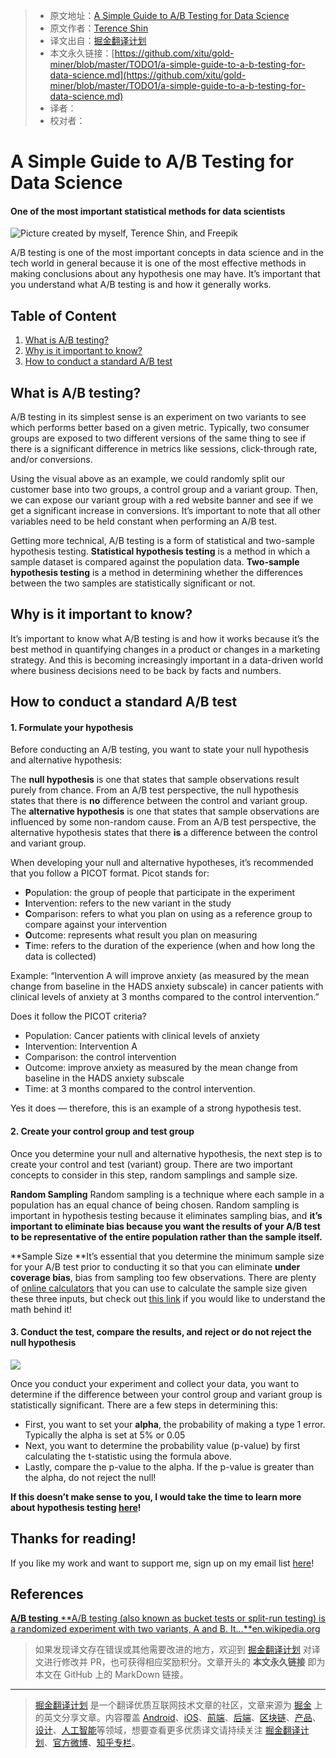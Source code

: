 > * 原文地址：[A Simple Guide to A/B Testing for Data Science](https://towardsdatascience.com/a-simple-guide-to-a-b-testing-for-data-science-73d08bdd0076)
> * 原文作者：[Terence Shin](https://medium.com/@terenceshin)
> * 译文出自：[掘金翻译计划](https://github.com/xitu/gold-miner)
> * 本文永久链接：[https://github.com/xitu/gold-miner/blob/master/TODO1/a-simple-guide-to-a-b-testing-for-data-science.md](https://github.com/xitu/gold-miner/blob/master/TODO1/a-simple-guide-to-a-b-testing-for-data-science.md)
> * 译者：
> * 校对者：

# A Simple Guide to A/B Testing for Data Science

#### One of the most important statistical methods for data scientists

![Picture created by myself, Terence Shin, and Freepik](https://cdn-images-1.medium.com/max/2000/0*KS_jfZBdZ9DxAvEz.png)

A/B testing is one of the most important concepts in data science and in the tech world in general because it is one of the most effective methods in making conclusions about any hypothesis one may have. It’s important that you understand what A/B testing is and how it generally works.

## Table of Content

1. [What is A/B testing?](#64ca)
2. [Why is it important to know?](#bd65)
3. [How to conduct a standard A/B test](#7264)

## What is A/B testing?

A/B testing in its simplest sense is an experiment on two variants to see which performs better based on a given metric. Typically, two consumer groups are exposed to two different versions of the same thing to see if there is a significant difference in metrics like sessions, click-through rate, and/or conversions.

Using the visual above as an example, we could randomly split our customer base into two groups, a control group and a variant group. Then, we can expose our variant group with a red website banner and see if we get a significant increase in conversions. It’s important to note that all other variables need to be held constant when performing an A/B test.

Getting more technical, A/B testing is a form of statistical and two-sample hypothesis testing. **Statistical hypothesis testing** is a method in which a sample dataset is compared against the population data. **Two-sample hypothesis testing** is a method in determining whether the differences between the two samples are statistically significant or not.

## Why is it important to know?

It’s important to know what A/B testing is and how it works because it’s the best method in quantifying changes in a product or changes in a marketing strategy. And this is becoming increasingly important in a data-driven world where business decisions need to be back by facts and numbers.

## How to conduct a standard A/B test

#### 1. Formulate your hypothesis

Before conducting an A/B testing, you want to state your null hypothesis and alternative hypothesis:

The **null hypothesis** is one that states that sample observations result purely from chance. From an A/B test perspective, the null hypothesis states that there is **no** difference between the control and variant group.
The **alternative hypothesis** is one that states that sample observations are influenced by some non-random cause. From an A/B test perspective, the alternative hypothesis states that there **is** a difference between the control and variant group.

When developing your null and alternative hypotheses, it’s recommended that you follow a PICOT format. Picot stands for:

* **P**opulation: the group of people that participate in the experiment
* **I**ntervention: refers to the new variant in the study
* **C**omparison: refers to what you plan on using as a reference group to compare against your intervention
* **O**utcome: represents what result you plan on measuring
* **T**ime: refers to the duration of the experience (when and how long the data is collected)

Example: “Intervention A will improve anxiety (as measured by the mean change from baseline in the HADS anxiety subscale) in cancer patients with clinical levels of anxiety at 3 months compared to the control intervention.”

Does it follow the PICOT criteria?

* Population: Cancer patients with clinical levels of anxiety
* Intervention: Intervention A
* Comparison: the control intervention
* Outcome: improve anxiety as measured by the mean change from baseline in the HADS anxiety subscale
* Time: at 3 months compared to the control intervention.

Yes it does — therefore, this is an example of a strong hypothesis test.

#### 2. Create your control group and test group

Once you determine your null and alternative hypothesis, the next step is to create your control and test (variant) group. There are two important concepts to consider in this step, random samplings and sample size.

**Random Sampling**
Random sampling is a technique where each sample in a population has an equal chance of being chosen. Random sampling is important in hypothesis testing because it eliminates sampling bias, and **it’s important to eliminate bias because you want the results of your A/B test to be representative of the entire population rather than the sample itself.**

**Sample Size
**It’s essential that you determine the minimum sample size for your A/B test prior to conducting it so that you can eliminate **under coverage bias**, bias from sampling too few observations. There are plenty of [online calculators](https://www.optimizely.com/sample-size-calculator/) that you can use to calculate the sample size given these three inputs, but check out [this link](https://online.stat.psu.edu/stat414/node/306/) if you would like to understand the math behind it!

#### 3. Conduct the test, compare the results, and reject or do not reject the null hypothesis

![](https://cdn-images-1.medium.com/max/2000/0*KIie8p4lPGVXfCgZ.png)

Once you conduct your experiment and collect your data, you want to determine if the difference between your control group and variant group is statistically significant. There are a few steps in determining this:

* First, you want to set your **alpha**, the probability of making a type 1 error. Typically the alpha is set at 5% or 0.05
* Next, you want to determine the probability value (p-value) by first calculating the t-statistic using the formula above.
* Lastly, compare the p-value to the alpha. If the p-value is greater than the alpha, do not reject the null!

**If this doesn’t make sense to you, I would take the time to learn more about hypothesis testing [here](https://www.khanacademy.org/math/statistics-probability/significance-tests-one-sample/idea-of-significance-tests/v/simple-hypothesis-testing)!**

## Thanks for reading!

If you like my work and want to support me, sign up on my email list [here](https://terenceshin.typeform.com/to/fe0gYe)!

## References
[**A/B testing**
**A/B testing (also known as bucket tests or split-run testing) is a randomized experiment with two variants, A and B. It…**en.wikipedia.org](https://en.wikipedia.org/wiki/A/B_testing)

> 如果发现译文存在错误或其他需要改进的地方，欢迎到 [掘金翻译计划](https://github.com/xitu/gold-miner) 对译文进行修改并 PR，也可获得相应奖励积分。文章开头的 **本文永久链接** 即为本文在 GitHub 上的 MarkDown 链接。

---

> [掘金翻译计划](https://github.com/xitu/gold-miner) 是一个翻译优质互联网技术文章的社区，文章来源为 [掘金](https://juejin.im) 上的英文分享文章。内容覆盖 [Android](https://github.com/xitu/gold-miner#android)、[iOS](https://github.com/xitu/gold-miner#ios)、[前端](https://github.com/xitu/gold-miner#前端)、[后端](https://github.com/xitu/gold-miner#后端)、[区块链](https://github.com/xitu/gold-miner#区块链)、[产品](https://github.com/xitu/gold-miner#产品)、[设计](https://github.com/xitu/gold-miner#设计)、[人工智能](https://github.com/xitu/gold-miner#人工智能)等领域，想要查看更多优质译文请持续关注 [掘金翻译计划](https://github.com/xitu/gold-miner)、[官方微博](http://weibo.com/juejinfanyi)、[知乎专栏](https://zhuanlan.zhihu.com/juejinfanyi)。
